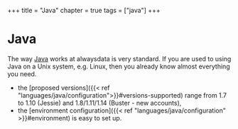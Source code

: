 +++
title = "Java"
chapter = true
tags = ["java"]
+++

# Java

The way [Java](https://www.java.com/) works at alwaysdata is very standard. If you are used to using Java on a Unix system, e.g. Linux, then you already know almost everything you need.

- the [proposed versions]({{< ref "languages/java/configuration">}}#versions-supported) range from 1.7 to 1.10 (Jessie) and 1.8/1.11/1.14 (Buster - new accounts),
- the [environment configuration]({{< ref "languages/java/configuration" >}}#environment) is easy to set up.
